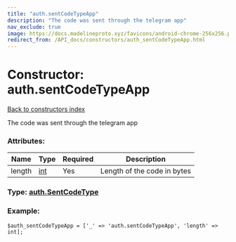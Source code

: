 ```yaml
---
title: "auth.sentCodeTypeApp"
description: "The code was sent through the telegram app"
nav_exclude: true
image: https://docs.madelineproto.xyz/favicons/android-chrome-256x256.png
redirect_from: /API_docs/constructors/auth_sentCodeTypeApp.html
---
```

# Constructor: auth.sentCodeTypeApp  
[Back to constructors index](/API_docs/constructors/index.html)



The code was sent through the telegram app

### Attributes:

| Name     |    Type       | Required | Description |
|----------|---------------|----------|-------------|
|length|[int](/API_docs/types/int.html) | Yes|Length of the code in bytes|



### Type: [auth.SentCodeType](/API_docs/types/auth.SentCodeType.html)


### Example:

```
$auth_sentCodeTypeApp = ['_' => 'auth.sentCodeTypeApp', 'length' => int];
```  
